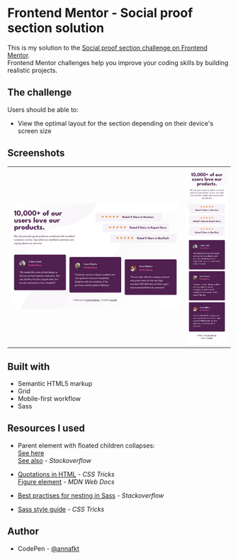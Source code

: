 # Frontend Mentor - Social proof section solution

This is my solution to the [Social proof section challenge on Frontend Mentor](https://www.frontendmentor.io/challenges/social-proof-section-6e0qTv_bA).
<br>Frontend Mentor challenges help you improve your coding skills by building realistic projects.

## The challenge

Users should be able to:

- View the optimal layout for the section depending on their device's screen size

## Screenshots

<table>
  <tr>
    <td><img src="screenshots/screenshot-desktop.jpg" alt="Screenshot of the desktop layout"></td>
    <td><img src="screenshots/screenshot-mobile.jpg" alt="Screenshot of the mobile layout"></td>
  </tr>
</table>

## Built with

- Semantic HTML5 markup
- Grid
- Mobile-first workflow
- Sass

## Resources I used

- Parent element with floated children collapses:<br>
[See here](https://stackoverflow.com/questions/11498946/div-shrinks-when-float-is-applied-to-its-sub-elements)<br>
[See also](https://stackoverflow.com/questions/16041229/css-overflowhidden-with-floats) - *Stackoverflow*

- [Quotations in HTML](https://css-tricks.com/quoting-in-html-quotations-citations-and-blockquotes/) - *CSS Tricks*<br>
[Figure element](https://developer.mozilla.org/en-US/docs/Web/HTML/Element/figure) - *MDN Web Docs*

- [Best practises for nesting in Sass](https://stackoverflow.com/questions/13805324/how-bad-is-it-in-practice-to-over-nest-selectors-in-sass-scss) - *Stackoverflow*

- [Sass style guide](https://css-tricks.com/sass-style-guide/) - *CSS Tricks*

## Author

- CodePen - [@annafkt](https://codepen.io/annafkt)